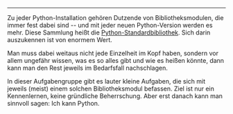 ---
Zu jeder Python-Installation gehören Dutzende von Bibliotheksmodulen,
die immer fest dabei sind -- und mit jeder neuen Python-Version werden es mehr.
Diese Sammlung heißt die [Python-Standardbibliothek](https://docs.python.org/3/library/).
Sich darin auszukennen ist von enormem Wert.

Man muss dabei weitaus nicht jede Einzelheit im Kopf haben, sondern vor allem
ungefähr wissen, was es so alles gibt und wie es heißen könnte, 
dann kann man den Rest jeweils im Bedarfsfall nachschlagen.

In dieser Aufgabengruppe gibt es lauter kleine Aufgaben, die sich mit jeweils (meist)
einem solchen Bibliotheksmodul befassen.
Ziel ist nur ein Kennenlernen, keine gründliche Beherrschung.
Aber erst danach kann man sinnvoll sagen: Ich kann Python.
